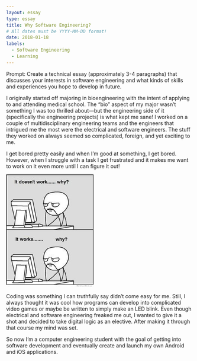 ```yaml
---
layout: essay
type: essay
title: Why Software Engineering?
# All dates must be YYYY-MM-DD format!
date: 2018-01-18
labels:
  - Software Engineering
  - Learning
---
```

Prompt: Create a technical essay (approximately 3-4 paragraphs) that discusses your interests in software engineering and what kinds of skills and experiences you hope to develop in future.

I originally started off majoring in bioengineering with the intent of applying to and attending medical school.  The “bio” aspect of my major wasn’t something I was too thrilled about—but the engineering side of it (specifically the engineering projects) is what kept me sane! I worked on a couple of multidisciplinary engineering teams and the engineers that intrigued me the most were the electrical and software engineers. The stuff they worked on always seemed so complicated, foreign, and yet exciting to me. 

I get bored pretty easily and when I’m good at something, I get bored. However, when I struggle with a task I get frustrated and it makes me want to work on it even more until I can figure it out!</p>

<img class="ui centered medium image" src="../images/essay1aPic.jpg">

<p>Coding was something I can truthfully say didn’t come easy for me. Still, I always thought it was cool how programs can develop into complicated video games or maybe be written to simply make an LED blink. Even though electrical and software engineering freaked me out, I wanted to give it a shot and decided to take digital logic as an elective. After making it through that course my mind was set.

<p>So now I’m a computer engineering student with the goal of getting into software development and eventually create and launch my own Android and iOS applications.</p>

